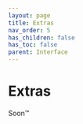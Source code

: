```yaml
---
layout: page
title: Extras
nav_order: 5
has_children: false
has_toc: false
parent: Interface
---
```


# Extras

Soon™
